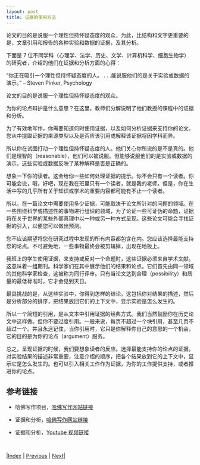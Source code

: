 ```yaml
---
layout: post
title: 证据的使用方法
---
```


论文的目的是说服一个理性但持怀疑态度的观众，为此，比结构和文字更重要的是，文章引用和报告的各种实验和数据的证据，及其分析。

下面是 7 位不同学科（心理学、法学、历史、文学、计算机科学、细胞生物学）的研究者，介绍的他们在证据和分析方面的心得：

“你正在吸引一个理性但持怀疑态度的人。 . . .能说服他们的是关于实验或数据的演示。”
 – Steven Pinker, Psychology

论文的目的是说服一个理性但持怀疑态度的观众。

为你的论点辩护是什么意思？在这里，教师们分解说明了他们教授的课程中的证据和分析。

为了有效地写作，你需要知道何时使用证据，以及如何分析证据来支持你的论文。您从中提取证据的来源类型以及是否应该引用或解释该证据将因学科而异。

所以你在试图打动一个理性但持怀疑态度的人。他们关心你所说的是不是真的。他们是理智的（reasonable），他们可以被说服。但能够说服他们的是实验或数据的演示。这些实验或数据反映了某种解释是否是正确的。

想象一下你的读者。这会给你一些如何处理证据的提示。你不会只有一个读者。你可能会说，哦，好吧，现在我在班里只有一个读者，就是我的老师。但是，你在生活中写的几乎所有关于知识或学术的重要内容都可能有不止一个读者。

所以，在一篇论文中需要使用多少证据，可能取决于论文所针对的问题的领域。在一些围绕科学或描述性的事物进行组织的领域，为了论证一些可证伪的命题，证据将在关于世界的某些外部真理中以一种或另一种方式呈现。这些论文可能会寻找证据的引入，以便您可以做出预测。

您不应该期望将您在研究过程中发现的所有内容都包含在内。您应该选择最能支持您的论点。不可避免地，一些事物最终会被剪辑掉，出现在地板上。

我班上的学生使用证据，来支持或反对一个命题时，这些证据必须来自学术文献。这意味着一组期刊。科学家们在其中展示他们的结果和论点。它们首先由同一领域的其他科学家检查，这被称为同行评审。只有当论文达到合理（possibility）和质量的最低标准时，它才会见到天日。

最具挑战的是，从这些实验中，你得到怎样的结论。这包括你对结果的描述，然后是分析部分的排序，把结果放回它们的上下文中，显示实验是怎么发生的。

所以一个简短的引用，是从文本中引用证据的经典方式。我们当然鼓励你在历史论文中这样做。但你不要过度引用。一般来说，每页不超过一个块引用，甚至几页不超过一个。并且永远记住，当你引用时，它只是你解释你自己的意思的一个机会，它的目的是为你的论点（argument）服务。

总之，呈现证据的时候，我们要想象读者的反应。选择最能支持你的论点的证据。对实验结果的描述非常重要，注意介绍的顺序，把各个结果放到它的上下文中，显示它是怎么发生的。也可以引入相关工作作为证据，为你的工作提供支持，或者推进你的论点。

## 参考链接

- 哈佛写作项目，[哈佛写作网站链接](https://www.harvardwrites.com/)

- 证据和分析，[哈佛写作网站链接](https://www.harvardwrites.com/evidence-analysis)

- 证据和分析，[Youtube 视频链接](https://youtu.be/eOkfT1QwZPQ)

<br/>

|[Index](../) | [Previous](4-0-evidence) | [Next](4-3-method)|
